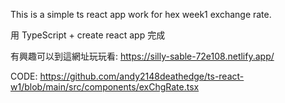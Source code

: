This is a simple ts react app work for hex week1 exchange rate.

用 TypeScript + create react app 完成

有興趣可以到這網址玩玩看:
https://silly-sable-72e108.netlify.app/

CODE:
https://github.com/andy2148deathedge/ts-react-w1/blob/main/src/components/exChgRate.tsx



